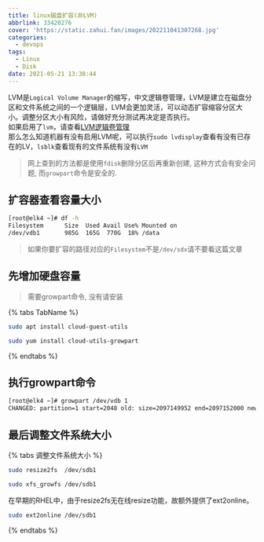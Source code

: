 ```yaml
---
title: linux磁盘扩容(非LVM)
abbrlink: 33420276
cover: 'https://static.zahui.fan/images/202211041307268.jpg'
categories:
  - devops
tags:
  - Linux
  - Disk
date: 2021-05-21 13:38:44
---
```


LVM是`Logical Volume Manager`的缩写，中文逻辑卷管理，LVM是建立在磁盘分区和文件系统之间的一个逻辑层，LVM会更加灵活，可以动态扩容缩容分区大小。调整分区大小有风险，请做好充分测试再决定是否执行。  
如果启用了`lvm`，请查看[LVM逻辑卷管理](/posts/f4ea28c3/)  
那么怎么知道机器有没有启用LVM呢，可以执行`sudo lvdisplay`查看有没有已存在的LV，`lsblk`查看现有的文件系统有没有`LVM`

> 网上查到的方法都是使用`fdisk`删除分区后再重新创建, 这种方式会有安全问题, 而`growpart`命令是安全的.

## 扩容器查看容量大小

```bash
[root@elk4 ~]# df -h
Filesystem      Size  Used Avail Use% Mounted on
/dev/vdb1       985G  165G  770G  18% /data
```

> 如果你要扩容的路径对应的`Filesystem`不是`/dev/sdx`请不要看这篇文章

## 先增加硬盘容量

> 需要growpart命令, 没有请安装

{% tabs TabName %}
<!-- tab Ubuntu和Debian -->

```bash
sudo apt install cloud-guest-utils
```

<!-- endtab -->
<!-- tab CentOS和Fedora -->

```bash
sudo yum install cloud-utils-growpart
```

<!-- endtab -->
{% endtabs %}

## 执行growpart命令

```bash
[root@elk4 ~]# growpart /dev/vdb 1
CHANGED: partition=1 start=2048 old: size=2097149952 end=2097152000 new: size=3145725919 end=3145727967
```

## 最后调整文件系统大小

{% tabs 调整文件系统大小 %}

<!-- tab ext文件系统 -->

```bash
sudo resize2fs  /dev/sdb1
```

<!-- endtab -->

<!-- tab xfs文件系统 -->

```bash
sudo xfs_growfs /dev/sdb1
```

<!-- endtab -->

<!-- tab RHEL -->

在早期的RHEL中，由于resize2fs无在线resize功能，故额外提供了ext2online。

```bash
sudo ext2online /dev/sdb1
```

<!-- endtab -->
{% endtabs %}
